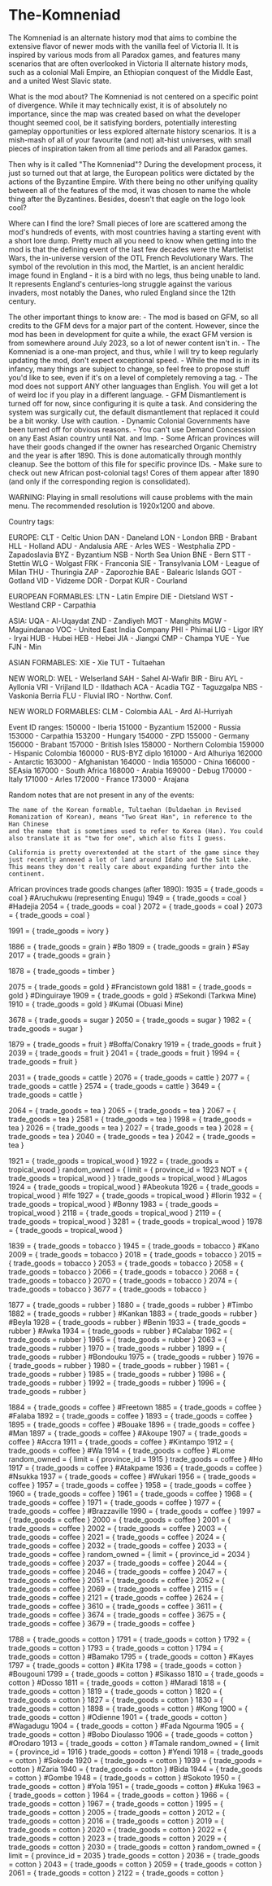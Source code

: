 # The-Komneniad
The Komneniad is an alternate history mod that aims to combine the extensive flavor of newer mods with the vanilla feel of Victoria II.
It is inspired by various mods from all Paradox games, and features many scenarios that are often overlooked in Victoria II alternate history mods,
such as a colonial Mali Empire, an Ethiopian conquest of the Middle East, and a united West Slavic state.

What is the mod about?
	The Komneniad is not centered on a specific point of divergence. While it may technically exist, it is of absolutely no importance,
	since the map was created based on what the developer thought seemed cool, be it satisfying borders, potentially interesting gameplay
	opportunities or less explored alternate history scenarios. It is a mish-mash of all of your favourite (and not) alt-hist universes,
	with small pieces of inspiration taken from all time periods and all Paradox games.

Then why is it called "The Komneniad"?
	During the development process, it just so turned out that at large, the European politics were dictated by the actions of the Byzantine Empire. 
	With there being no other unifying quality between all of the features of the mod, it was chosen to name the whole thing after the Byzantines.
	Besides, doesn't that eagle on the logo look cool?

Where can I find the lore?
	Small pieces of lore are scattered among the mod's hundreds of events, with most countries having a starting event with a short lore dump.
	Pretty much all you need to know when getting into the mod is that the defining event of the last few decades were the Martletist Wars,
	the in-universe version of the OTL French Revolutionary Wars. The symbol of the revolution in this mod, the Martlet, is an ancient heraldic
	image found in England - it is a bird with no legs, thus being unable to land. It represents England's centuries-long struggle against
	the various invaders, most notably the Danes, who ruled England since the 12th century.
	
The other important things to know are:
	- The mod is based on GFM, so all credits to the GFM devs for a major part of the content. However, since the mod has been in development for
	  quite a while, the exact GFM version is from somewhere around July 2023, so a lot of newer content isn't in.
	- The Komneniad is a one-man project, and thus, while I will try to keep regularly updating the mod, don't expect exceptional speed.
	- While the mod is in its infancy, many things are subject to change, so feel free to propose stuff you'd like to see,
	  even if it's on a level of completely removing a tag.
	- The mod does not support ANY other languages than English. You will get a lot of weird loc if you play in a different language.
	- GFM Dismantlement is turned off for now, since configuring it is quite a task. And considering the system was surgically cut, the default
	  dismantlement that replaced it could be a bit wonky. Use with caution.
	- Dynamic Colonial Governments have been turned off for obvious reasons.
	- You can't use Demand Concession on any East Asian country until Nat. and Imp.
	- Some African provinces will have their goods changed if the owner has researched Organic Chemistry and the year is after 1890. This is done
	  automatically through monthly cleanup. See the bottom of this file for specific province IDs.
	- Make sure to check out new African post-colonial tags! Cores of them appear after 1890 (and only if the corresponding region is consolidated).
	
WARNING: Playing in small resolutions will cause problems with the main menu. The recommended resolution is 1920x1200 and above.


Country tags:

EUROPE:
CLT - Celtic Union
DAN - Daneland
LON - London
BRB - Brabant
HLL - Holland
ADU - Andalusia
ARE - Arles
WES - Westphalia
ZPD - Zapadoslavia
BYZ - Byzantium
NSB - North Sea Union
BNE - Bern
STT - Stettin
WLG - Wolgast
FRK - Franconia
SIE - Transylvania
LOM - League of Milan
THU - Thuringia
ZAP - Zaporozhie
BAE - Balearic Islands
GOT - Gotland
VID - Vidzeme
DOR - Dorpat
KUR - Courland

EUROPEAN FORMABLES:
LTN - Latin Empire
DIE - Dietsland
WST - Westland
CRP - Carpathia

ASIA:
UQA - Al-Uqaydat
ZND - Zandiyeh
MGT - Manghits
MGW - Maguindanao
VOC - United East India Company
PHI - Phimai
LIG - Ligor
IRY - Iryai
HUB - Hubei
HEB - Hebei
JIA - Jiangxi
CMP - Champa
YUE - Yue
FJN - Min

ASIAN FORMABLES:
XIE - Xie
TUT - Tultaehan

NEW WORLD:
WEL - Welserland
SAH - Sahel Al-Wafir
BIR - Biru
AYL - Ayllonia
VRI - Vrijland
ILD - Ildathach
ACA - Acadia
TGZ - Taguzgalpa
NBS - Vaskonia Berria
FLU - Fluvial
IRO - Northw. Conf.

NEW WORLD FORMABLES:
CLM - Colombia
AAL - Ard Al-Hurriyah


Event ID ranges:
150000 - Iberia
151000 - Byzantium
152000 - Russia
153000 - Carpathia
153200 - Hungary
154000 - ZPD
155000 - Germany
156000 - Brabant
157000 - British Isles
158000 - Northern Colombia
159000 - Hispanic Colombia
160000 - RUS-BYZ diplo
161000 - Ard Alhuriya
162000 - Antarctic
163000 - Afghanistan
164000 - India
165000 - China
166000 - SEAsia
167000 - South Africa
168000 - Arabia
169000 - Debug
170000 - Italy
171000 - Arles
172000 - France
173000 - Arajana

Random notes that are not present in any of the events:

	The name of the Korean formable, Tultaehan (Duldaehan in Revised Romanization of Korean), means "Two Great Han", in reference to the Han Chinese
	and the name that is sometimes used to refer to Korea (Han). You could also translate it as "two for one", which also fits I guess.

	California is pretty overextended at the start of the game since they just recently annexed a lot of land around Idaho and the Salt Lake.
	This means they don't really care about expanding further into the continent.


African provinces trade goods changes (after 1890):
1935 = { trade_goods = coal } #Aruchukwu (representing Enugu)
1949 = { trade_goods = coal } #Hadejia
2054 = { trade_goods = coal }
2072 = { trade_goods = coal }
2073 = { trade_goods = coal }

1991 = { trade_goods = ivory }

1886 = { trade_goods = grain } #Bo
1809 = { trade_goods = grain } #Say
2017 = { trade_goods = grain }

1878 = { trade_goods = timber }

2075 = { trade_goods = gold } #Francistown gold
1881 = { trade_goods = gold } #Dinguiraye
1909 = { trade_goods = gold } #Sekondi (Tarkwa Mine)
1910 = { trade_goods = gold } #Kumai (Obuasi Mine)

3678 = { trade_goods = sugar }
2050 = { trade_goods = sugar }
1982 = { trade_goods = sugar }

1879 = { trade_goods = fruit } #Boffa/Conakry
1919 = { trade_goods = fruit }
2039 = { trade_goods = fruit }
2041 = { trade_goods = fruit }
1994 = { trade_goods = fruit }

2031 = { trade_goods = cattle }
2076 = { trade_goods = cattle }
2077 = { trade_goods = cattle }
2574 = { trade_goods = cattle }
3649 = { trade_goods = cattle }

2064 = { trade_goods = tea }
2065 = { trade_goods = tea }
2067 = { trade_goods = tea }
2581 = { trade_goods = tea }
1998 = { trade_goods = tea }
2026 = { trade_goods = tea }
2027 = { trade_goods = tea }
2028 = { trade_goods = tea }
2040 = { trade_goods = tea }
2042 = { trade_goods = tea }

1921 = { trade_goods = tropical_wood }
1922 = { trade_goods = tropical_wood }
random_owned = { limit = { province_id = 1923 NOT = { trade_goods = tropical_wood } } trade_goods = tropical_wood } #Lagos
1924 = { trade_goods = tropical_wood } #Abeokuta
1926 = { trade_goods = tropical_wood } #Ife
1927 = { trade_goods = tropical_wood } #Ilorin
1932 = { trade_goods = tropical_wood } #Bonny
1983 = { trade_goods = tropical_wood }
2118 = { trade_goods = tropical_wood }
2119 = { trade_goods = tropical_wood }
3281 = { trade_goods = tropical_wood }
1978 = { trade_goods = tropical_wood }

1839 = { trade_goods = tobacco }
1945 = { trade_goods = tobacco } #Kano
2009 = { trade_goods = tobacco }
2018 = { trade_goods = tobacco }
2015 = { trade_goods = tobacco }
2053 = { trade_goods = tobacco }
2058 = { trade_goods = tobacco }
2066 = { trade_goods = tobacco }
2068 = { trade_goods = tobacco }
2070 = { trade_goods = tobacco }
2074 = { trade_goods = tobacco }
3677 = { trade_goods = tobacco }

1877 = { trade_goods = rubber }
1880 = { trade_goods = rubber } #Timbo
1882 = { trade_goods = rubber } #Kankan
1883 = { trade_goods = rubber } #Beyla
1928 = { trade_goods = rubber } #Benin
1933 = { trade_goods = rubber } #Awka
1934 = { trade_goods = rubber } #Calabar
1962 = { trade_goods = rubber }
1965 = { trade_goods = rubber }
2063 = { trade_goods = rubber }
1970 = { trade_goods = rubber }
1899 = { trade_goods = rubber } #Bondouku
1975 = { trade_goods = rubber }
1976 = { trade_goods = rubber }
1980 = { trade_goods = rubber }
1981 = { trade_goods = rubber }
1985 = { trade_goods = rubber }
1986 = { trade_goods = rubber }
1992 = { trade_goods = rubber }
1996 = { trade_goods = rubber }

1884 = { trade_goods = coffee } #Freetown
1885 = { trade_goods = coffee } #Falaba
1892 = { trade_goods = coffee }
1893 = { trade_goods = coffee }
1895 = { trade_goods = coffee } #Bouake
1896 = { trade_goods = coffee } #Man
1897 = { trade_goods = coffee } #Akoupe
1907 = { trade_goods = coffee } #Accra
1911 = { trade_goods = coffee } #Kintampo
1912 = { trade_goods = coffee } #Wa
1914 = { trade_goods = coffee } #Lome
random_owned = { limit = { province_id = 1915 } trade_goods = coffee } #Ho
1917 = { trade_goods = coffee } #Atakpame
1936 = { trade_goods = coffee } #Nsukka
1937 = { trade_goods = coffee } #Wukari
1956 = { trade_goods = coffee }
1957 = { trade_goods = coffee }
1958 = { trade_goods = coffee }
1960 = { trade_goods = coffee }
1961 = { trade_goods = coffee }
1968 = { trade_goods = coffee }
1971 = { trade_goods = coffee }
1977 = { trade_goods = coffee } #Brazzaville
1990 = { trade_goods = coffee }
1997 = { trade_goods = coffee }
2000 = { trade_goods = coffee }
2001 = { trade_goods = coffee }
2002 = { trade_goods = coffee }
2003 = { trade_goods = coffee }
2021 = { trade_goods = coffee }
2024 = { trade_goods = coffee }
2032 = { trade_goods = coffee }
2033 = { trade_goods = coffee }
random_owned = { limit = { province_id = 2034 } trade_goods = coffee }
2037 = { trade_goods = coffee }
2044 = { trade_goods = coffee }
2046 = { trade_goods = coffee }
2047 = { trade_goods = coffee }
2051 = { trade_goods = coffee }
2052 = { trade_goods = coffee }
2069 = { trade_goods = coffee }
2115 = { trade_goods = coffee }
2121 = { trade_goods = coffee }
2624 = { trade_goods = coffee }
3610 = { trade_goods = coffee }
3611 = { trade_goods = coffee }
3674 = { trade_goods = coffee }
3675 = { trade_goods = coffee }
3679 = { trade_goods = coffee }

1788 = { trade_goods = cotton }
1791 = { trade_goods = cotton }
1792 = { trade_goods = cotton }
1793 = { trade_goods = cotton }
1794 = { trade_goods = cotton } #Bamako
1795 = { trade_goods = cotton } #Kayes
1797 = { trade_goods = cotton } #Kita
1798 = { trade_goods = cotton } #Bougouni
1799 = { trade_goods = cotton } #Sikasso
1810 = { trade_goods = cotton } #Dosso
1811 = { trade_goods = cotton } #Maradi
1818 = { trade_goods = cotton }
1819 = { trade_goods = cotton }
1820 = { trade_goods = cotton }
1827 = { trade_goods = cotton }
1830 = { trade_goods = cotton }
1898 = { trade_goods = cotton } #Kong
1900 = { trade_goods = cotton } #Odienne
1901 = { trade_goods = cotton } #Wagadugu
1904 = { trade_goods = cotton } #Fada Ngourma
1905 = { trade_goods = cotton } #Bobo Dioulasso
1906 = { trade_goods = cotton } #Orodaro
1913 = { trade_goods = cotton } #Tamale
random_owned = { limit = { province_id = 1916 } trade_goods = cotton } #Yendi
1918 = { trade_goods = cotton } #Sokode
1920 = { trade_goods = cotton }
1939 = { trade_goods = cotton } #Zaria
1940 = { trade_goods = cotton } #Bida
1944 = { trade_goods = cotton } #Gombe
1948 = { trade_goods = cotton } #Sokoto
1950 = { trade_goods = cotton } #Yola
1951 = { trade_goods = cotton } #Kuka
1963 = { trade_goods = cotton }
1964 = { trade_goods = cotton }
1966 = { trade_goods = cotton }
1967 = { trade_goods = cotton }
1995 = { trade_goods = cotton }
2005 = { trade_goods = cotton }
2012 = { trade_goods = cotton }
2016 = { trade_goods = cotton }
2019 = { trade_goods = cotton }
2020 = { trade_goods = cotton }
2022 = { trade_goods = cotton }
2023 = { trade_goods = cotton }
2029 = { trade_goods = cotton }
2030 = { trade_goods = cotton }
random_owned = { limit = { province_id = 2035 } trade_goods = cotton }
2036 = { trade_goods = cotton }
2043 = { trade_goods = cotton }
2059 = { trade_goods = cotton }
2061 = { trade_goods = cotton }
2122 = { trade_goods = cotton }